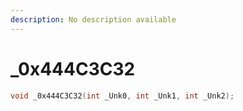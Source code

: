 ```yaml
---
description: No description available 
---
```


# _0x444C3C32

```cpp
void _0x444C3C32(int _Unk0, int _Unk1, int _Unk2);
```
